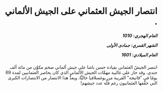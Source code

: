 <h1 dir="rtl">انتصار الجيش العثماني على الجيش الألماني .</h1>

<h5 dir="rtl">العام الهجري:  1010

الشهر القمري: جمادى الأولى

العام الميلادي: 1601</h5>

<p dir="rtl">انتصر الجيشُ العثماني بقيادة حسن باشا على جيش ألماني ضخم مكوَّن من مائة ألف جندي، وقد حاز على غالبية مهمَّات الجيش الألماني الذي كان يحاصر العثمانيين لمدة 69 يومًا في "قانيجة" القريبة من يوغسلافيا حاليًّا، ويعدُّ هذا الانتصار من الانتصارات الكبرى التي حقَّقها العثمانيون رغم قلَّة عدد جيشهم!</p></br>

